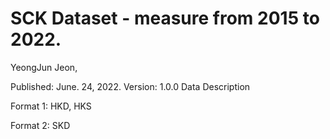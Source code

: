 # SCK Dataset - measure from 2015 to 2022.

YeongJun Jeon,

Published: June. 24, 2022. Version: 1.0.0
Data Description



Format 1: HKD, HKS 


Format 2: SKD
